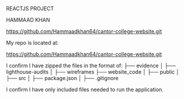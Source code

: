 REACTJS PROJECT

HAMMAAD KHAN

https://github.com/Hammaadkhan64/cantor-college-website.git

My repo is located at:

https://github.com/Hammaadkhan64/cantor-college-website.git

I confirm I have zipped the files in the format of:
├── evidence
│   ├── lighthouse-audits
│   ├── wireframes
├── website_code
│   ├── public
│   ├── src
│   ├── package.json
│   ├── .gitignore

I confirm I have only included files needed to run the application.